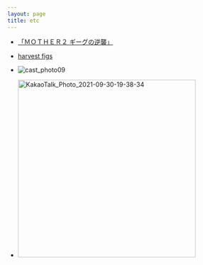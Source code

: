 ```yaml
---
layout: page
title: etc
---
```

 - <a href='https://www.nintendo.co.jp/n02/shvc/mb/index.html'>「ＭＯＴＨＥＲ２ ギーグの逆襲」</a>

 - <a href='http://figs4fun.com/basics_Harvest.html'>harvest figs</a>

 - ![cast_photo09](https://user-images.githubusercontent.com/81041256/112365517-1754d100-8d1b-11eb-8b99-9aae9eaff07f.jpeg)

 - <img width="400" alt="KakaoTalk_Photo_2021-09-30-19-38-34" src="https://user-images.githubusercontent.com/81041256/135461337-1b062821-2a46-4456-91b1-1ce4f6c6e585.png">

